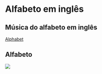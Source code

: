 <h1> Alfabeto em inglês </h1>

<h2> Música do alfabeto em inglês </h2>

[Alphabet](https://www.youtube.com/watch?v=UFaMBm8-7mQ)

<h2> Alfabeto </h2>

<img src="https://4.bp.blogspot.com/-rL_9X4jpibo/W1OpP8929cI/AAAAAAAAQCY/NMcV7k0RQIgIglF7jBwmi5cAJW5pLs2iQCLcBGAs/s1600/alfabeto%2Bingles.jpg">
